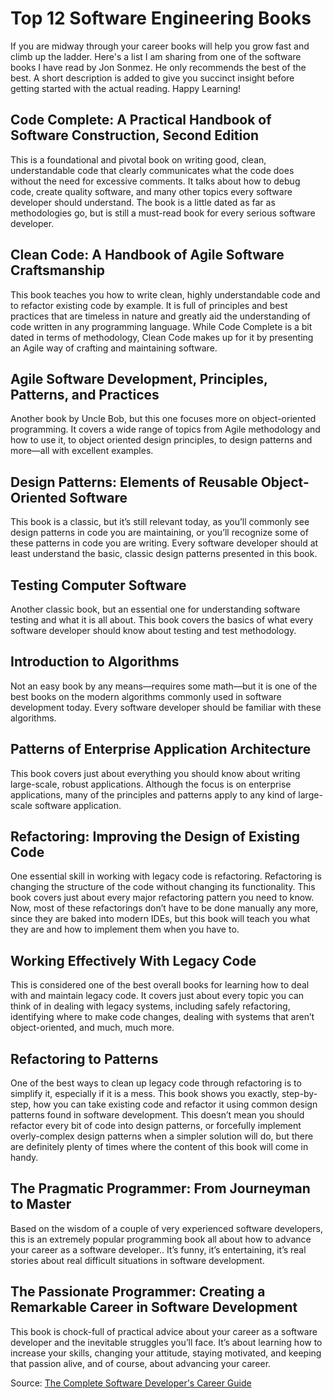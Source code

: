 # Top 12 Software Engineering Books

If you are midway through your career books will help you grow fast and climb up the ladder. Here's a list I am sharing from one of the software books I have read by Jon Sonmez. He only recommends the best of the best. A short description is added to give you succinct insight before getting started with the actual reading. Happy Learning!

## Code Complete: A Practical Handbook of Software Construction, Second Edition

This is a foundational and pivotal book on writing good, clean, understandable code that clearly communicates what the code does without the need for excessive comments. It talks about how to debug code, create quality software, and many other topics every software developer should understand. The book is a little dated as far as methodologies go, but is still a must-read book for every serious software developer.

## Clean Code: A Handbook of Agile Software Craftsmanship

This book teaches you how to write clean, highly understandable code and to refactor existing code by example. It is full of principles and best practices that are timeless in nature and greatly aid the understanding of code written in any programming language. While Code Complete is a bit dated in terms of methodology, Clean Code makes up for it by presenting an Agile way of crafting and maintaining software.

## Agile Software Development, Principles, Patterns, and Practices

Another book by Uncle Bob, but this one focuses more on object-oriented programming. It covers a wide range of topics from Agile methodology and how to use it, to object oriented design principles, to design patterns and more—all with excellent examples.

## Design Patterns: Elements of Reusable Object-Oriented Software

This book is a classic, but it’s still relevant today, as you’ll commonly see design patterns in code you are maintaining, or you’ll recognize some of these patterns in code you are writing. Every software developer should at least understand the basic, classic design patterns presented in this book.

## Testing Computer Software

Another classic book, but an essential one for understanding software testing and what it is all about. This book covers the basics of what every software developer should know about testing and test methodology.

## Introduction to Algorithms

Not an easy book by any means—requires some math—but it is one of the best books on the modern algorithms commonly used in software development today. Every software developer should be familiar with these algorithms.

## Patterns of Enterprise Application Architecture

This book covers just about everything you should know about writing large-scale, robust applications. Although the focus is on enterprise applications, many of the principles and patterns apply to any kind of large-scale software application.

## Refactoring: Improving the Design of Existing Code

One essential skill in working with legacy code is refactoring. Refactoring is changing the structure of the code without changing its functionality. This book covers just about every major refactoring pattern you need to know. Now, most of these refactorings don’t have to be done manually any more, since they are baked into modern IDEs, but this book will teach you what they are and how to implement them when you have to.

## Working Effectively With Legacy Code

This is considered one of the best overall books for learning how to deal with and maintain legacy code. It covers just about every topic you can think of in dealing with legacy systems, including safely refactoring, identifying where to make code changes, dealing with systems that aren’t object-oriented, and much, much more.

## Refactoring to Patterns

One of the best ways to clean up legacy code through refactoring is to simplify it, especially if it is a mess. This book shows you exactly, step-by-step, how you can take existing code and refactor it using common design patterns found in software development. This doesn’t mean you should refactor every bit of code into design patterns, or forcefully implement overly-complex design patterns when a simpler solution will do, but there are definitely plenty of times where the content of this book will come in handy.

## The Pragmatic Programmer: From Journeyman to Master

Based on the wisdom of a couple of very experienced software developers, this is an extremely popular programming book all about how to advance your career as a software developer.. It’s funny, it’s entertaining, it’s real stories about real difficult situations in software development.

## The Passionate Programmer: Creating a Remarkable Career in Software Development

This book is chock-full of practical advice about your career as a software developer and the inevitable struggles you’ll face. It’s about learning how to increase your skills, changing your attitude, staying motivated, and keeping that passion alive, and of course, about advancing your career.

Source: [The Complete Software Developer's Career Guide](https://www.amazon.com/Complete-Software-Developers-Career-Guide/dp/B078J67VNF/ref=sr_1_1?crid=1X83YRLRTYMOZ&dchild=1&keywords=the%20complete%20software%20developer%27s%20career%20guide&qid=1625993278&sprefix=the%20complete%20software%20%2Caps%2C496&sr=8-1)
